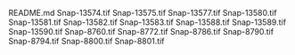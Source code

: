 README.md
Snap-13574.tif
Snap-13575.tif
Snap-13577.tif
Snap-13580.tif
Snap-13581.tif
Snap-13582.tif
Snap-13583.tif
Snap-13588.tif
Snap-13589.tif
Snap-13590.tif
Snap-8760.tif
Snap-8772.tif
Snap-8786.tif
Snap-8790.tif
Snap-8794.tif
Snap-8800.tif
Snap-8801.tif
